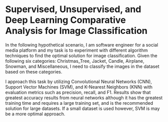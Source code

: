 # Supervised, Unsupervised, and Deep Learning Comparative Analysis for Image Classification
In the following hypothetical scenario, I am software engineer for a social media platform and my task is to experiment with different algorithm techniques to find the optimal solution for image classification. Given the following six categories: Christmas_Tree, Jacket, Candle, Airplane, Snowman, and Miscellaneous, I need to classify the images in the dataset based on these categories.

I approach this task by utilizing Convolutional Neural Networks (CNN), Support Vector Machines (SVM), and K-Nearest Neighbors (KNN) with evaluation metrics such as precision, recall, and F1. Results show that greatest accuracy results from neural networks although it has the greatest training time and requires a large training set, and is the recommended solution for large datasets. If a small dataset is used however, SVM is may be a more optimal approach.
